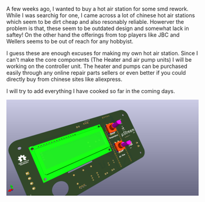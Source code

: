 A few weeks ago, I wanted to buy a hot air station for some smd rework. While I was searchig for one, I came across a lot of chinese hot air stations which seem to be dirt cheap and also resonably reliable. Howerver the problem is that, these seem to be outdated design and somewhat lack in saftey!
On the other hand the offerings from top players like JBC and Wellers seems to be out of reach for any hobbyist.

I guess these are enough excuses for making my own hot air station. Since I can't make the core components (The Heater and air pump units) I will be working on the controller unit. The heater and pumps can be purchased easily through any online repair parts sellers or even better if you could directly buy from chinese sites like aliexpress. 

I will try to add everything I have cooked so far in the coming days.

![micro_stream](https://github.com/KimagureCookie/-Stream/blob/main/board_2.png?raw=true)


